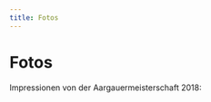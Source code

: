 ```yaml
---
title: Fotos
---
```


# Fotos

Impressionen von der Aargauermeisterschaft 2018:

<div class="card-columns">
  <div class="card">
    <img class="card-img" src="/img/GeTu_AMG_2018_Nidi_010.jpg" alt="">
  </div>
  <div class="card">
    <img class="card-img" src="/img/GeTu_AMG_2018_Nidi_029.jpg" alt="">
  </div>
  <div class="card">
    <img class="card-img" src="/img/GeTu_AMG_2018_Nidi_110.jpg" alt="">
  </div>
  <div class="card">
    <img class="card-img" src="/img/GeTu_AMG_2018_Nidi_119.jpg" alt="">
  </div>
  <div class="card">
    <img class="card-img" src="/img/GeTu_AMG_2018_Nidi_132.jpg" alt="">
  </div>
  <div class="card">
    <img class="card-img" src="/img/GeTu_AMG_2018_Nidi_180.jpg" alt="">
  </div>
  <div class="card">
    <img class="card-img" src="/img/GeTu_AMG_2018_Nidi_233.jpg" alt="">
  </div>
  <div class="card">
    <img class="card-img" src="/img/GeTu_AMG_2018_Nidi_259.jpg" alt="">
  </div>
  <div class="card">
    <img class="card-img" src="/img/GeTu_AMG_2018_Nidi_302.jpg" alt="">
  </div>
  <div class="card">
    <img class="card-img" src="/img/GeTu_AMG_2018_Nidi_335.jpg" alt="">
  </div>
  <div class="card">
    <img class="card-img" src="/img/GeTu_AMG_2018_Nidi_351.jpg" alt="">
  </div>
  <div class="card">
    <img class="card-img" src="/img/GeTu_AMG_2018_Nidi_397.jpg" alt="">
  </div>
  <div class="card">
    <img class="card-img" src="/img/GeTu_AMG_2018_Nidi_410.jpg" alt="">
  </div>
  <div class="card">
    <img class="card-img" src="/img/GeTu_AMG_2018_Nidi_432.jpg" alt="">
  </div>
  <div class="card">
    <img class="card-img" src="/img/GeTu_AMG_2018_Nidi_444.jpg" alt="">
  </div>
  <div class="card">
    <img class="card-img" src="/img/GeTu_AMG_2018_Nidi_458.jpg" alt="">
  </div>
  <div class="card">
    <img class="card-img" src="/img/GeTu_AMG_2018_Nidi_466.jpg" alt="">
  </div>
</div>
